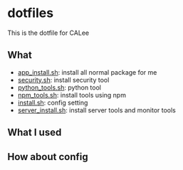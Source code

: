# dotfiles

This is the dotfile for CALee

## What
- [app_install.sh](./app_install.sh): install all normal package for me
- [security.sh](./security.sh): install security tool
- [python_tools.sh](./python_tools.sh): python tool
- [npm_tools.sh](./npm_tools.sh): install tools using npm
- [install.sh](./install.sh): config setting
- [server_install.sh](./server_install.sh): install server tools and monitor tools

## What I used

## How about config